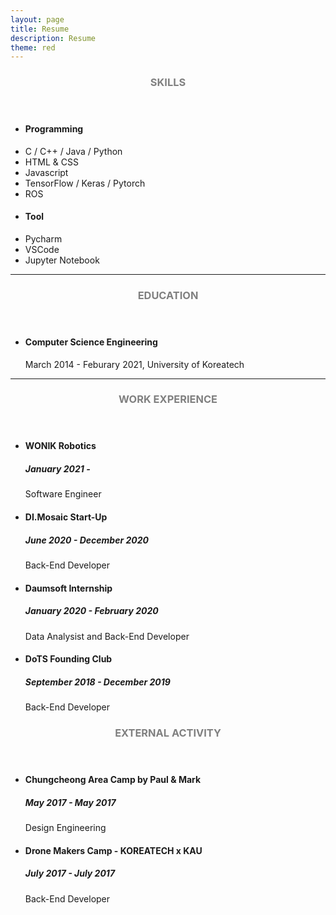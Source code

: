 ```yaml
---
layout: page
title: Resume
description: Resume
theme: red
---
```


<!-- Skills -->
<section class="row">
	<header class="col-md-3">
		<h3 style="text-transform:uppercase;color:gray">Skills</h3>
	</header>
	<div class="col-md-9">
		<div class="row">
			<div class="col-md-6">
				<ul class="list-group">
					<li class="list-group-item active"><h4><strong>Programming</strong></h4></li>
					<li class="list-group-item">C / C++ / Java / Python</li>
					<li class="list-group-item">HTML & CSS</li>
					<li class="list-group-item">Javascript</li>
					<li class="list-group-item">TensorFlow / Keras / Pytorch</li>
                    <li class="list-group-item">ROS</li>
				</ul>
			</div>
			<div class="col-md-6">
				<ul class="list-group">
					<li class="list-group-item active"><h4><strong>Tool</strong></h4></li>
					<li class="list-group-item">Pycharm</li>
					<li class="list-group-item">VSCode</li>
					<li class="list-group-item">Jupyter Notebook</li>
				</ul>
			</div>
		</div>
	</div>
</section>
<hr/>
<!-- Education -->
<section class="row">
	<header class="col-md-3">
		<h3 style="text-transform:uppercase;color:gray">Education</h3>
	</header>
	<div class="col-md-9">
		<ul>
			<!-- <li>
				<h4>AI Training Course for Mobile Robot Recognition and Movement</h4>
				<p>May 2020 - November 2020, KIRO </p>
			</li> -->
			<li>
				<h4>Computer Science Engineering</h4>
				<p>March 2014 - Feburary 2021, University of Koreatech</p>
			</li>
		</ul>
	</div>
</section>
<hr/>
<!-- Work -->
<section class="row">
	<header class="col-md-3">
		<h3 style="text-transform:uppercase;color:gray">Work Experience</h3>
	</header>
	<div class="col-md-9">
		<ul>
            <li>
                <h4>WONIK Robotics</h4>
                <h5>January 2021 - </h5>
                <p>Software Engineer</p>
            </li>
			<li>
				<h4>DI.Mosaic Start-Up</h4>
				<h5>June 2020 - December 2020</h5>
				<p>Back-End Developer</p>
			</li>
			<li>
				<h4>Daumsoft Internship</h4>
				<h5>January 2020 - February 2020</h5>
				<p>Data Analysist and Back-End Developer</p>
			</li>
			<li>
				<h4>DoTS Founding Club</h4>
				<h5>September 2018 - December 2019</h5>
				<p>Back-End Developer</p>
			</li>
		</ul>
	</div>
</section>
<ht/>
<!-- Activity -->
<section class="row">
	<header class="col-md-3">
		<h3 style="text-transform:uppercase;color:gray">External Activity</h3>
	</header>
	<div class="col-md-9">
		<ul>
			<li>
				<h4>Chungcheong Area Camp by Paul & Mark</h4>
				<h5>May 2017 - May 2017</h5>
				<p>Design Engineering</p>
			</li>
			<li>
				<h4>Drone Makers Camp - KOREATECH x KAU</h4>
				<h5>July 2017 - July 2017</h5>
				<p>Back-End Developer</p>
			</li>
		</ul>
	</div>
</section>